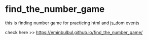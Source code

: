 # find_the_number_game
this is finding number game for practicing html and js_dom events

check here >> https://eminbulbul.github.io/find_the_number_game/

